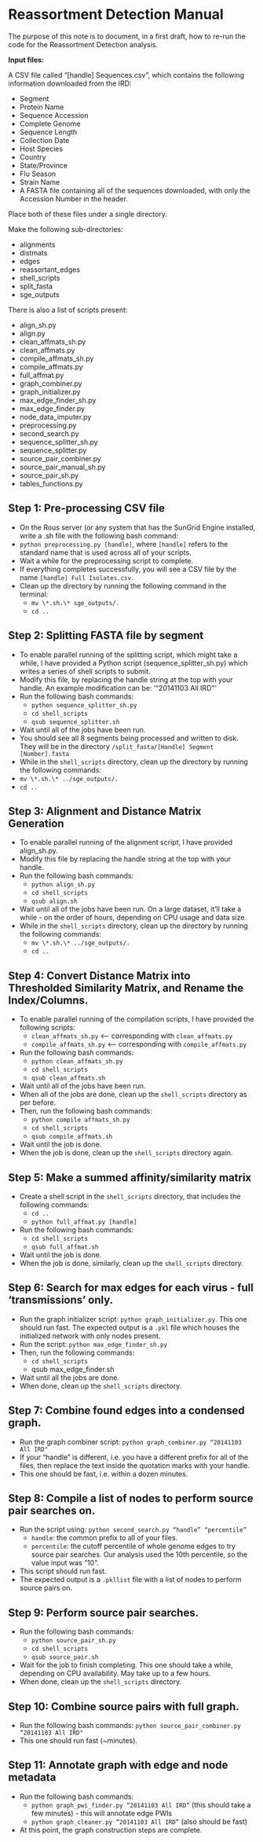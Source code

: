 # Reassortment Detection Manual

The purpose of this note is to document, in a first draft, how to re-run the code for the Reassortment Detection analysis.

**Input files:**

A CSV file called “[handle] Sequences.csv”, which contains the following information downloaded from the IRD:

- Segment
- Protein Name
- Sequence Accession
- Complete Genome
- Sequence Length
- Collection Date
- Host Species
- Country
- State/Province
- Flu Season
- Strain Name
- A FASTA file containing all of the sequences downloaded, with only the Accession Number in the header.

Place both of these files under a single directory. 

Make the following sub-directories:

- alignments
- distmats
- edges
- reassortant_edges
- shell_scripts
- split_fasta
- sge_outputs

There is also a list of scripts present:

- align_sh.py
- align.py
- clean_affmats_sh.py
- clean_affmats.py
- compile_affmats_sh.py
- compile_affmats.py
- full_affmat.py
- graph_combiner.py
- graph_initializer.py
- max_edge_finder_sh.py
- max_edge_finder.py
- node_data_imputer.py
- preprocessing.py
- second_search.py
- sequence_splitter_sh.py
- sequence_splitter.py
- source_pair_combiner.py
- source_pair_manual_sh.py
- source_pair_sh.py
- tables_functions.py


## Step 1: Pre-processing CSV file

- On the Rous server (or any system that has the SunGrid Engine installed, write a .sh file with the following bash command:
- `python preprocessing.py [handle]`, where `[handle]` refers to the standard name that is used across all of your scripts. 
- Wait a while for the preprocessing script to complete.
- If everything completes successfully, you will see a CSV file by the name `[handle] Full Isolates.csv`. 
- Clean up the directory by running the following command in the terminal:
    - `mv \*.sh.\* sge_outputs/.`
    - `cd ..`

## Step 2: Splitting FASTA file by segment

- To enable parallel running of the splitting script, which might take a while, I have provided a Python script (sequence_splitter_sh.py) which writes a series of shell scripts to submit.
- Modify this file, by replacing the handle string at the top with your handle. An example modification can be: ‘“20141103 All IRD"'
- Run the following bash commands:
    - `python sequence_splitter_sh.py`
    - `cd shell_scripts`
    - `qsub sequence_splitter.sh`
- Wait until all of the jobs have been run.
- You should see all 8 segments being processed and written to disk. They will be in the directory `/split_fasta/[Handle] Segment [Number].fasta`
- While in the `shell_scripts` directory, clean up the directory by running the following commands:
- `mv \*.sh.\* ../sge_outputs/.` 
- `cd ..`

## Step 3: Alignment and Distance Matrix Generation

- To enable parallel running of the alignment script, I have provided align_sh.py. 
- Modify this file by replacing the handle string at the top with your handle.
- Run the following bash commands:
    - `python align_sh.py`
    - `cd shell_scripts`
    - `qsub align.sh`
- Wait until all of the jobs have been run. On a large dataset, it’ll take a while - on the order of hours, depending on CPU usage and data size. 
- While in the `shell_scripts` directory, clean up the directory by running the following commands:
    - `mv \*.sh.\* ../sge_outputs/.`
    - `cd ..`

## Step 4: Convert Distance Matrix into Thresholded Similarity Matrix, and Rename the Index/Columns.

- To enable parallel running of the compilation scripts, I have provided the following scripts:
    - `clean_affmats_sh.py` <— corresponding with `clean_affmats.py`
    - `compile_affmats_sh.py` <— corresponding with `compile_affmats.py`
- Run the following bash commands:
    - `python clean_affmats_sh.py`
    - `cd shell_scripts`
    - `qsub clean_affmats.sh`
- Wait until all of the jobs have been run.
- When all of the jobs are done, clean up the `shell_scripts` directory as per before.
- Then, run the following bash commands:
    - `python compile affmats_sh.py`
    - `cd shell_scripts`
    - `qsub compile_affmats.sh`
- Wait until the job is done.
- When the job is done, clean up the `shell_scripts` directory again.

## Step 5: Make a summed affinity/similarity matrix 

- Create a shell script in the `shell_scripts` directory, that includes the following commands:
    - `cd ..`
    - `python full_affmat.py [handle]`
- Run the following bash commands:
    - `cd shell_scripts`
    - `qsub full_affmat.sh`
- Wait until the job is done.
- When the job is done, similarly, clean up the `shell_scripts` directory.

## Step 6: Search for max edges for each virus - full ‘transmissions’ only.

- Run the graph initializer script: `python graph_initializer.py`. This one should run fast. The expected output is a `.pkl` file which houses the initialized network with only nodes present.
- Run the script: `python max_edge_finder_sh.py`
- Then, run the following commands:
    - `cd shell_scripts`
    - qsub max_edge_finder.sh
- Wait until all the jobs are done.
- When done, clean up the `shell_scripts` directory.

## Step 7: Combine found edges into a condensed graph.

- Run the graph combiner script: `python graph_combiner.py “20141103 All IRD"`
- If your “handle” is different, i.e. you have a different prefix for all of the files, then replace the text inside the quotation marks with your handle.
- This one should be fast, i.e. within a dozen minutes.

## Step 8: Compile a list of nodes to perform source pair searches on.

- Run the script using: `python second_search.py “handle” “percentile”` 
    - `handle`: the common prefix to all of your files.
    - `percentile`: the cutoff percentile of whole genome edges to try source pair searches. Our analysis used the 10th percentile, so the value input was “10”.
- This script should run fast.
- The expected output is a `.pkllist` file with a list of nodes to perform source pairs on.

## Step 9: Perform source pair searches.

- Run the following bash commands:
    - `python source_pair_sh.py`
    - `cd shell_scripts`
    - `qsub source_pair.sh`
- Wait for the job to finish completing. This one should take a while, depending on CPU availability. May take up to a few hours.
- When done, clean up the `shell_scripts` directory.

## Step 10: Combine source pairs with full graph.

- Run the following bash commands: `python source_pair_combiner.py “20141103 All IRD"`
- This one should run fast (~minutes).

## Step 11: Annotate graph with edge and node metadata

- Run the following bash commands:
    - `python graph_pwi_finder.py “20141103 All IRD”` (this should take a few minutes) - this will annotate edge PWIs
    - `python graph_cleaner.py “20141103 All IRD”` (also should be fast)
- At this point, the graph construction steps are complete. 